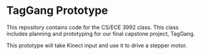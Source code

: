 # TagGang Prototype

This repository contains code for the CS/ECE 3992 class. This class includes planning and prototyping for our final capstone project, TagGang.

This prototype will take Kinect input and use it to drive a stepper motor.
